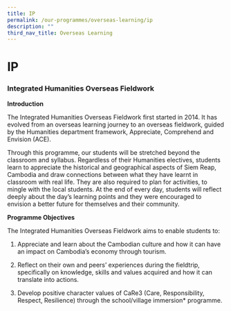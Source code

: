 ```yaml
---
title: IP
permalink: /our-programmes/overseas-learning/ip
description: ""
third_nav_title: Overseas Learning
---
```

# **IP**

### Integrated Humanities Overseas Fieldwork

**Introduction**

The Integrated Humanities Overseas Fieldwork first started in 2014. It has evolved from an overseas learning journey to an overseas fieldwork, guided by the Humanities department framework, Appreciate, Comprehend and Envision (ACE).

Through this programme, our students will be stretched beyond the classroom and syllabus. Regardless of their Humanities electives, students learn to appreciate the historical and geographical aspects of Siem Reap, Cambodia and draw connections between what they have learnt in classroom with real life. They are also required to plan for activities, to mingle with the local students. At the end of every day, students will reflect deeply about the day’s learning points and they were encouraged to envision a better future for themselves and their community.

**Programme Objectives**

The Integrated Humanities Overseas Fieldwork aims to enable students to:

1. Appreciate and learn about the Cambodian culture and how it can have an impact on Cambodia’s economy through tourism.

2. Reflect on their own and peers’ experiences during the fieldtrip, specifically on knowledge, skills and values acquired and how it can translate into actions.  

3. Develop positive character values of CaRe3 (Care, Responsibility, Respect, Resilience) through the school/village immersion\* programme.